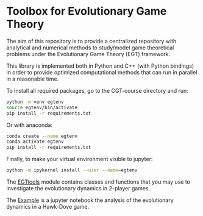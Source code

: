 # Toolbox for Evolutionary Game Theory

The aim of this repository is to provide a centralized repository with analytical 
and numerical methods to study/model game theoretical problems under the Evolutionary
Game Theory (EGT) framework.

This library is implemented both in Python and C++ (with Python bindings) in order to
provide optimized computational methods that can run in parallel in a reasonable time.

To install all required packages, go to the CGT-course directory and run:

```bash
python -m venv egtenv
source egtenv/bin/activate
pip install -r requirements.txt
```

Or with anaconda:

```bash
conda create --name egtenv
conda activate egtenv
pip install -r requirements.txt
```

Finally, to make your virtual environment visible to jupyter:

```bash
python -m ipykernel install --user --name=egtenv
```

The [EGTtools](egttools/analytical/sed_analytical.py) module contains classes and functions that you may use to investigate the evolutionary dynamics in 2-player games.

The [Example](Example.ipynb) is a jupyter notebook the analysis of the evolutionary dynamics in a Hawk-Dove game.